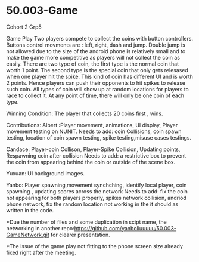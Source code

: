 # 50.003-Game

Cohort 2 Grp5

Game Play
Two players compete to collect the coins with button controllers. 
Buttons control movments are : left, right, dash and jump. Double jump is not allowed due to the size of the android phone is relatively small and to make the game more competitive as players will not collect the coin as easily.
There are two type of coin, the first type is the normal coin that worth 1 point. The second type is the special coin that only gets relesased when one player hit the spike. This kind of coin has different UI and is worth 2 points. Hence players can push their opponents to hit spikes to release such coin. All types of coin will show up at random locations for players to race to collect it. At any point of time, there will only be one coin of each type. 

Winning Condition:
The player that collects 20 coins first , wins. 

Contributions: 
Albert :Player movement, animations, UI display, Player movement testing on NUNIT.
Needs to add: coin Collisions, coin spawn testing, location of coin spawn testing, spike testing,misuse cases testings.

Candace: Player-coin Collison, Player-Spike Collision, Updating points, Respawning coin after collision
Needs to add: a restrictive box to prevent the coin from appearing behind the coin or outside of the scene box.

Yuxuan: UI background images. 

Yanbo: Player spawning,movement synchching, identify local player, coin spawning , updating scores across the network
Needs to add: fix the coin not appearing for both players properly, spikes network collision, andriod phone network, fix the random location not working in the it should as written in the code.


*Due the number of files and some duplication in scipt name, the networking in another repo:https://github.com/yanboliuuuuu/50.003-GameNetwork.git for clearer presentation.


*The issue of the game play not fitting to the phone screen size already fixed right after the meeting.
